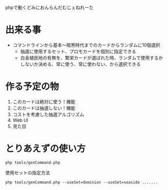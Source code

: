 phpで動くどみにおんらんだむじぇねれーた

# 出来る事
- コマンドラインから基本〜暗黒時代までのカードからランダムに10個選択
    - 抽選に使用するセット、プロモカードを個別に指定できる
    - 白金植民地の有無を、繁栄カードが選ばれた時、ランダムで使用するかしないか決める、常に使う、常に使わない、から選択できる

# 作る予定の物
1. このカードは絶対に使う！機能
2. このカードは抽選しない！機能
3. コストを考慮した抽選アルゴリズム
4. Web UI
5. 見た目

# とりあえずの使い方
```
php tools/genCommand.php
```
使用セットの指定方法
```
php tools/genCommand.php --useSet=dominion --useSet=seaside .......
```
